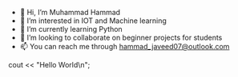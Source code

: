 - 👋 Hi, I’m Muhammad Hammad
- 👀 I’m interested in IOT and Machine learning
- 🌱 I’m currently learning Python
- 💞️ I’m looking to collaborate on beginner projects for students
- 📫 You can reach me through hammad_javeed07@outlook.com

<!---
MuhammadHammad-Javeed/MuhammadHammad-Javeed is a ✨ special ✨ repository because its `README.md` (this file) appears on your GitHub profile.
You can click the Preview link to take a look at your changes.
--->
cout << "Hello World\n";

